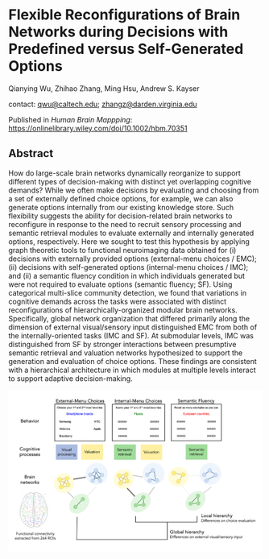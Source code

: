 # Flexible Reconfigurations of Brain Networks during Decisions with Predefined versus Self-Generated Options
Qianying Wu, Zhihao Zhang, Ming Hsu, Andrew S. Kayser

contact: qwu@caltech.edu; zhangz@darden.virginia.edu

Published in _Human Brain Mappping_: https://onlinelibrary.wiley.com/doi/10.1002/hbm.70351 

## Abstract
How do large-scale brain networks dynamically reorganize to support different types of decision-making with distinct yet overlapping cognitive demands? While we often make decisions by evaluating and choosing from a set of externally defined choice options, for example, we can also generate options internally from our existing knowledge store. Such flexibility suggests the ability for decision-related brain networks to reconfigure in response to the need to recruit sensory processing and semantic retrieval modules to evaluate externally and internally generated options, respectively. Here we sought to test this hypothesis by applying graph theoretic tools to functional neuroimaging data obtained for (i) decisions with externally provided options (external-menu choices / EMC); (ii) decisions with self-generated options (internal-menu choices / IMC); and (ii) a semantic fluency condition in which individuals generated but were not required to evaluate options (semantic fluency; SF). Using categorical multi-slice community detection, we found that variations in cognitive demands across the tasks were associated with distinct reconfigurations of hierarchically-organized modular brain networks. Specifically, global network organization that differed primarily along the dimension of external visual/sensory input distinguished EMC from both of the internally-oriented tasks (IMC and SF). At submodular levels, IMC was distinguished from SF by stronger interactions between presumptive semantic retrieval and valuation networks hypothesized to support the generation and evaluation of choice options. These findings are consistent with a hierarchical architecture in which modules at multiple levels interact to support adaptive decision-making.

![Graph theoretic analysis of fMRI data showed that open-ended decisions, where options need to be generated by decision-makers, engaged distinct reconfigurations of hierarchically organized modular brain networks, compared to external menu-based choices and a semantic retrieval task. These findings elucidate network dynamics underlying internally guided decision-making in open-ended contexts.](Graph_Abstract.jpg)
